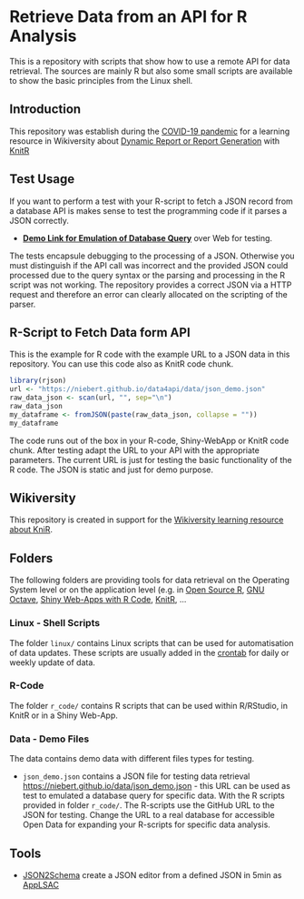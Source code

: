 # Retrieve Data from an API for R Analysis
This is a repository with scripts that show how to use a remote API for data retrieval. The sources are mainly R but also some small scripts are available to show the basic principles from the Linux shell.

## Introduction
This repository was establish during the [COVID-19 pandemic](https://en.wikiversity.org/wiki/COVID-19) for a learning resource in Wikiversity  about [Dynamic Report or Report Generation](https://en.wikiversity.org/wiki/Dynamic_Document_Generation) with [KnitR](https://en.wikiversity.org/wiki/KnitR)

## Test Usage
If you want to perform a test with your R-script to fetch a JSON record from a database API is makes sense to test the programming code if it parses a JSON correctly.
* [**Demo Link for Emulation of Database Query**](https://niebert.github.io/data4api) over Web for testing.

The tests encapsule debugging to the processing of a JSON. Otherwise you must distinguish if the API call was incorrect and the provided JSON could processed due to the query syntax or the parsing and processing in the R script was not working. The repository provides a correct JSON via a HTTP request and therefore an error can clearly allocated on the scripting of the parser.

## R-Script to Fetch Data form API
This is the example for R code with the example URL to a JSON data in this repository. You can use this code also as KnitR code chunk.

```R
library(rjson)
url <- "https://niebert.github.io/data4api/data/json_demo.json"
raw_data_json <- scan(url, "", sep="\n")
raw_data_json
my_dataframe <- fromJSON(paste(raw_data_json, collapse = ""))
my_dataframe
```
The code runs out of the box in your R-code, Shiny-WebApp or KnitR code chunk. After testing adapt the URL to your API with the appropriate parameters. The current URL is just for testing the basic functionality of the R code. The JSON is static and just for demo purpose.

## Wikiversity
This repository is created in support for the [Wikiversity learning resource about KniR](https://en.wikiversity.org/wiki/KnitR).

## Folders
The following folders are providing tools for data retrieval on the Operating System level or on the application level (e.g. in [Open Source R](https://en.wikipedia.org/wiki/R_(programming_language)), [GNU Octave](https://www.gnu.org/software/octave/), [Shiny Web-Apps with R Code](https://shiny.rstudio.com/gallery/), [KnitR](https://en.wikiversity.org/wiki/KnitR), ...

### Linux - Shell Scripts
The folder `linux/` contains Linux scripts that can be used for automatisation of data updates. These scripts are usually added in the [crontab](https://linuxhandbook.com/crontab/) for daily or weekly update of data.

### R-Code
The folder `r_code/` contains R scripts that can be used within R/RStudio, in KnitR or in a Shiny Web-App. 

### Data - Demo Files
The data contains demo data with different files types for testing.
* `json_demo.json` contains a JSON file for testing data retrieval https://niebert.github.io/data/json_demo.json - this URL can be used as test to emulated a database query for specific data. With the R scripts provided in folder `r_code/`. The R-scripts use the GitHub URL to the JSON for testing. Change the URL to a real database for accessible Open Data for expanding your R-scripts for specific data analysis.

## Tools
* [JSON2Schema](https://niehausbert.gitlab.io/JSON2Schema) create a JSON editor from a defined JSON in 5min as [AppLSAC](https://en.wikiversity.org/wiki/AppLSAC)

